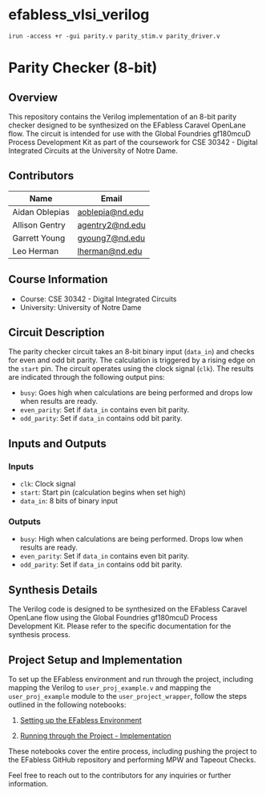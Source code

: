 # efabless_vlsi_verilog

`irun -access +r -gui parity.v parity_stim.v parity_driver.v`

# Parity Checker (8-bit)

## Overview

This repository contains the Verilog implementation of an 8-bit parity checker designed to be synthesized on the EFabless Caravel OpenLane flow. The circuit is intended for use with the Global Foundries gf180mcuD Process Development Kit as part of the coursework for CSE 30342 - Digital Integrated Circuits at the University of Notre Dame.

## Contributors

| Name            | Email              |
| --------------- | ------------------ |
| Aidan Oblepias  | aoblepia@nd.edu    |
| Allison Gentry  | agentry2@nd.edu    |
| Garrett Young   | gyoung7@nd.edu     |
| Leo Herman      | lherman@nd.edu     |

## Course Information

- Course: CSE 30342 - Digital Integrated Circuits
- University: University of Notre Dame

## Circuit Description

The parity checker circuit takes an 8-bit binary input (`data_in`) and checks for even and odd bit parity. The calculation is triggered by a rising edge on the `start` pin. The circuit operates using the clock signal (`clk`). The results are indicated through the following output pins:

- `busy`: Goes high when calculations are being performed and drops low when results are ready.
- `even_parity`: Set if `data_in` contains even bit parity.
- `odd_parity`: Set if `data_in` contains odd bit parity.

## Inputs and Outputs

### Inputs

- `clk`: Clock signal
- `start`: Start pin (calculation begins when set high)
- `data_in`: 8 bits of binary input

### Outputs

- `busy`: High when calculations are being performed. Drops low when results are ready.
- `even_parity`: Set if `data_in` contains even bit parity.
- `odd_parity`: Set if `data_in` contains odd bit parity.

## Synthesis Details

The Verilog code is designed to be synthesized on the EFabless Caravel OpenLane flow using the Global Foundries gf180mcuD Process Development Kit. Please refer to the specific documentation for the synthesis process.

## Project Setup and Implementation

To set up the EFabless environment and run through the project, including mapping the Verilog to `user_proj_example.v` and mapping the `user_proj_example` module to the `user_project_wrapper`, follow the steps outlined in the following notebooks:

1. [Setting up the EFabless Environment](https://github.com/mmorri22/cse30342/blob/main/Resources/Final%20Project%20-%20Setup.ipynb)

2. [Running through the Project - Implementation](https://github.com/mmorri22/cse30342/blob/main/Resources/Final%20Project%20-%20Implementation.ipynb)

These notebooks cover the entire process, including pushing the project to the EFabless GitHub repository and performing MPW and Tapeout Checks.

Feel free to reach out to the contributors for any inquiries or further information.
